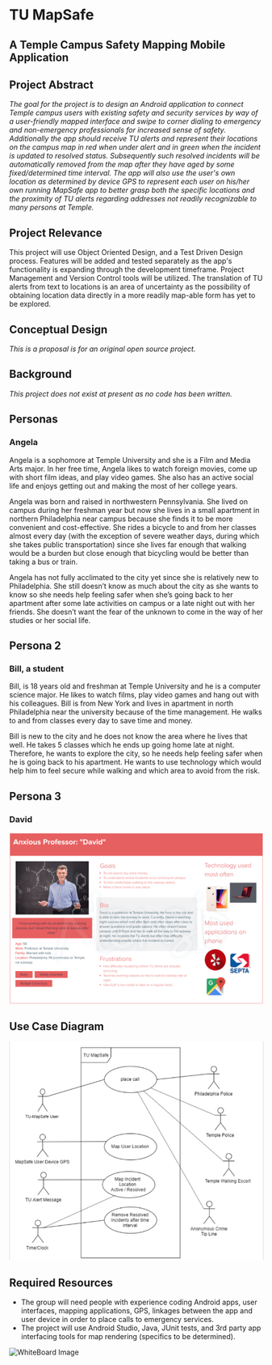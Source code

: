 # TU MapSafe
## A Temple Campus Safety Mapping Mobile Application
## Project Abstract
_The goal for the project is to design an Android application to connect Temple campus users with existing safety and security services by way of a user-friendly mapped interface and swipe to corner dialing to emergency and non-emergency professionals for increased sense of safety. Additionally the app should receive TU alerts and represent their locations on the campus map in red when under alert and in green when the incident is updated to resolved status. Subsequently such resolved incidents will be automatically removed from the map after they have aged by some fixed/determined time interval. The app will also use the user's own location as determined by device GPS to represent each user on his/her own running MapSafe app to better grasp both the specific locations and the proximity of TU alerts regarding addresses not readily recognizable to many persons at Temple._ 


## Project Relevance
This project will use Object Oriented Design, and a Test Driven Design process. Features will be added and tested separately as the app's functionality is expanding through the development timeframe. Project Management and Version Control tools will be utilized. 
The translation of TU alerts from text to locations is an area of uncertainty as the possibility of obtaining location data directly in a more readily map-able form has yet to be explored. 

## Conceptual Design
_This is a proposal is for an original open source project._

## Background
_This project does not exist at present as no code has been written._


## Personas

### Angela 
Angela is a sophomore at Temple University and she is a Film and Media Arts major. 
In her free time, Angela likes to watch foreign movies, come up with short film ideas, and play video games. 
She also has an active social life and enjoys getting out and making the most of her college years.

Angela was born and raised in northwestern Pennsylvania. 
She lived on campus during her freshman year but now she lives in a small apartment in northern Philadelphia 
near campus because she finds it to be more convenient and cost-effective. 
She rides a bicycle to and from her classes almost every day 
(with the exception of severe weather days, during which she takes public transportation) 
since she lives far enough that walking would be a burden but close enough that bicycling would be better than taking a bus or train. 

Angela has not fully acclimated to the city yet since she is relatively new to Philadelphia. 
She still doesn’t know as much about the city as she wants to know so she needs help feeling safer 
when she’s going back to her apartment after some late activities on campus or a late night out with her friends. 
She doesn’t want the fear of the unknown to come in the way of her studies or her social life.

## Persona 2
### Bill, a student 
Bill, is 18 years old and freshman at Temple University and he is a computer science major. He likes to watch films, play video games and hang out with his colleagues. Bill is from New York and lives in apartment in north Philadelphia near the university because of the time management. He walks to and from classes every day to save time and money. 

Bill is new to the city and he does not know the area where he lives that well. He takes 5 classes which he ends up going home late at night. Therefore, he wants to explore the city, so he needs help feeling safer when he is going back to his apartment. He wants to use technology which would help him to feel secure while walking and which area to avoid from the risk. 

## Persona 3
### David
![User Persona Prof](User_Persona_Prof.png)

## Use Case Diagram
![UML UseCase Diagram](MapSafe3.png)



## Required Resources
- The group will need people with experience coding Android apps, user interfaces, mapping applications, GPS, linkages between the app and user device in order to place calls to emergency services. 
-  The project will use Android Studio, Java, JUnit tests, and 3rd party app interfacing tools for map rendering (specifics to be determined).

![WhiteBoard Image](MapSafe4.JPG)


